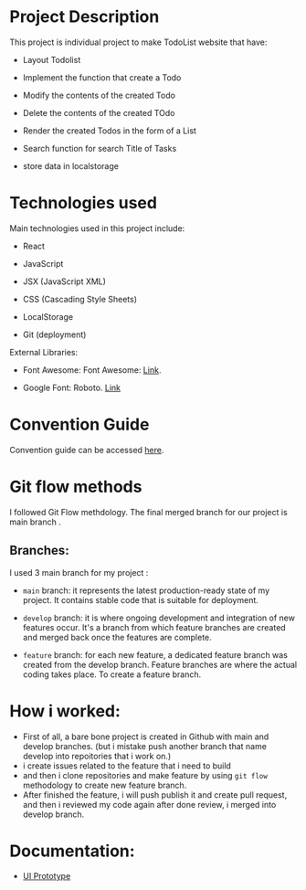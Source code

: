 # Project Description

This project is individual project to make TodoList website that have:
 - Layout Todolist

 - Implement the function that create a Todo

 - Modify the contents of the created Todo

 - Delete the contents of the created TOdo

 - Render the created Todos in the form of a List
 
 - Search function for search Title of Tasks

 - store data in localstorage

# Technologies used

Main technologies used in this project include:

- React

- JavaScript

- JSX (JavaScript XML)

- CSS (Cascading Style Sheets)

- LocalStorage

- Git (deployment)

External Libraries:

 - Font Awesome: Font Awesome: [Link](https://cdnjs.cloudflare.com/ajax/libs/font-awesome/6.4.0/css/all.min.css).

 - Google Font: Roboto. [Link](https://fonts.googleapis.com/css2?family=Roboto:wght@100;300;400;500;700&display=swap)

# Convention Guide

Convention guide can be accessed [here](/document/convention-guide.md).


# Git flow methods 

I followed Git Flow methdology.
The final merged branch for our project is main branch .

## Branches:
I used 3 main branch for my project :

 - `main` branch: it represents the latest production-ready state of my project. It contains stable code that is suitable for deployment.

 - `develop` branch: it is where ongoing development and integration of new features occur. It's a branch from which feature branches are created and merged back once the features are complete.

 - `feature` branch: for each new feature, a dedicated feature branch was created from the develop branch. Feature branches are where the actual coding takes place. To create a feature branch.

 # How i worked:

 - First of all, a bare bone project is created in Github with main and develop branches. (but i mistake push another branch that name develop into repoitories that i work on.)
 - i create issues related to the feature that i need to build
 - and then i clone repositories and make feature by using ` git flow ` methodology to create new feature branch.
 - After finished the feature, i will push publish it and create pull request, and then i reviewed my code again after done review, i merged into develop branch.

 # Documentation:

 - [UI Prototype](https://www.figma.com/file/Ont3MlX1lbf2nKBEjuul89/Todo-Tourleng?type=design&node-id=0%3A1&mode=design&t=atUhlhfiwInE8HDn-1)
 
